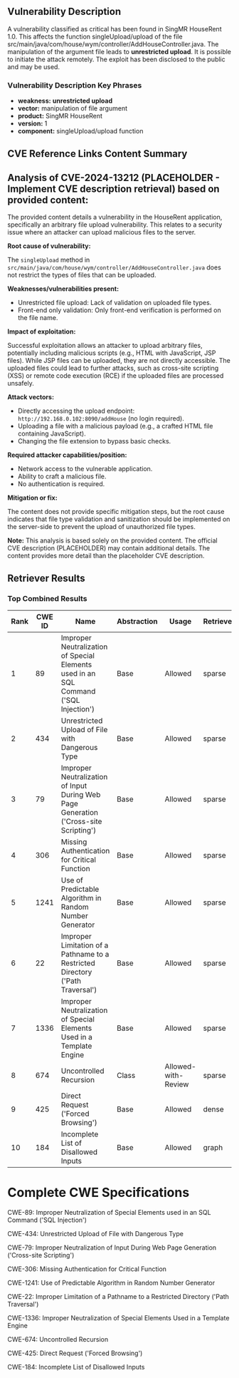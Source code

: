 ## Vulnerability Description
A vulnerability classified as critical has been found in SingMR HouseRent 1.0. This affects the function singleUpload/upload of the file src/main/java/com/house/wym/controller/AddHouseController.java. The manipulation of the argument file leads to **unrestricted upload**. It is possible to initiate the attack remotely. The exploit has been disclosed to the public and may be used.

### Vulnerability Description Key Phrases
- **weakness:** **unrestricted upload**
- **vector:** manipulation of file argument
- **product:** SingMR HouseRent
- **version:** 1
- **component:** singleUpload/upload function

## CVE Reference Links Content Summary
## Analysis of CVE-2024-13212 (PLACEHOLDER - Implement CVE description retrieval) based on provided content:

The provided content details a vulnerability in the HouseRent application, specifically an arbitrary file upload vulnerability. This relates to a security issue where an attacker can upload malicious files to the server.

**Root cause of vulnerability:**

The `singleUpload` method in `src/main/java/com/house/wym/controller/AddHouseController.java` does not restrict the types of files that can be uploaded.

**Weaknesses/vulnerabilities present:**

*   Unrestricted file upload: Lack of validation on uploaded file types.
*   Front-end only validation: Only front-end verification is performed on the file name.

**Impact of exploitation:**

Successful exploitation allows an attacker to upload arbitrary files, potentially including malicious scripts (e.g., HTML with JavaScript, JSP files). While JSP files can be uploaded, they are not directly accessible.  The uploaded files could lead to further attacks, such as cross-site scripting (XSS) or remote code execution (RCE) if the uploaded files are processed unsafely.

**Attack vectors:**

*   Directly accessing the upload endpoint: `http://192.168.0.102:8090/addHouse` (no login required).
*   Uploading a file with a malicious payload (e.g., a crafted HTML file containing JavaScript).
*   Changing the file extension to bypass basic checks.

**Required attacker capabilities/position:**

*   Network access to the vulnerable application.
*   Ability to craft a malicious file.
*   No authentication is required.

**Mitigation or fix:**

The content does not provide specific mitigation steps, but the root cause indicates that file type validation and sanitization should be implemented on the server-side to prevent the upload of unauthorized file types.

**Note:** This analysis is based solely on the provided content. The official CVE description (PLACEHOLDER) may contain additional details. The content provides more detail than the placeholder CVE description.

## Retriever Results

### Top Combined Results

| Rank | CWE ID | Name | Abstraction | Usage  | Retrievers | Individual Scores |
|------|--------|------|-------------|-------|------------|-------------------|
| 1 | 89 | Improper Neutralization of Special Elements used in an SQL Command ('SQL Injection') | Base | Allowed | sparse | 0.394 |
| 2 | 434 | Unrestricted Upload of File with Dangerous Type | Base | Allowed | sparse | 0.382 |
| 3 | 79 | Improper Neutralization of Input During Web Page Generation ('Cross-site Scripting') | Base | Allowed | sparse | 0.373 |
| 4 | 306 | Missing Authentication for Critical Function | Base | Allowed | sparse | 0.327 |
| 5 | 1241 | Use of Predictable Algorithm in Random Number Generator | Base | Allowed | sparse | 0.325 |
| 6 | 22 | Improper Limitation of a Pathname to a Restricted Directory ('Path Traversal') | Base | Allowed | sparse | 0.323 |
| 7 | 1336 | Improper Neutralization of Special Elements Used in a Template Engine | Base | Allowed | sparse | 0.318 |
| 8 | 674 | Uncontrolled Recursion | Class | Allowed-with-Review | sparse | 0.307 |
| 9 | 425 | Direct Request ('Forced Browsing') | Base | Allowed | dense | 0.558 |
| 10 | 184 | Incomplete List of Disallowed Inputs | Base | Allowed | graph | 0.002 |



# Complete CWE Specifications

CWE-89: Improper Neutralization of Special Elements used in an SQL Command ('SQL Injection')

CWE-434: Unrestricted Upload of File with Dangerous Type

CWE-79: Improper Neutralization of Input During Web Page Generation ('Cross-site Scripting')

CWE-306: Missing Authentication for Critical Function

CWE-1241: Use of Predictable Algorithm in Random Number Generator

CWE-22: Improper Limitation of a Pathname to a Restricted Directory ('Path Traversal')

CWE-1336: Improper Neutralization of Special Elements Used in a Template Engine

CWE-674: Uncontrolled Recursion

CWE-425: Direct Request ('Forced Browsing')

CWE-184: Incomplete List of Disallowed Inputs